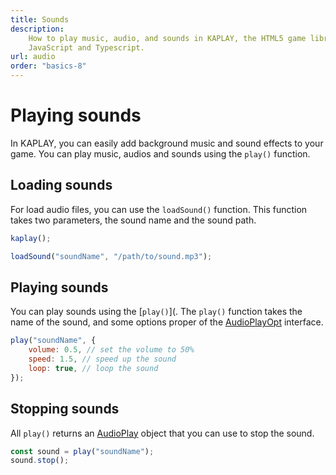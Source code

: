 ```yaml
---
title: Sounds
description:
    How to play music, audio, and sounds in KAPLAY, the HTML5 game library for
    JavaScript and Typescript.
url: audio
order: "basics-8"
---
```


# Playing sounds

In KAPLAY, you can easily add background music and sound effects to your game.
You can play music, audios and sounds using the `play()` function.

## Loading sounds

For load audio files, you can use the `loadSound()` function. This function
takes two parameters, the sound name and the sound path.

```js
kaplay();

loadSound("soundName", "/path/to/sound.mp3");
```

## Playing sounds

You can play sounds using the [`play()`](. The `play()` function takes the name
of the sound, and some options proper of the [AudioPlayOpt](/docs/api/AudioPlayOpt/)
interface.

```js
play("soundName", {
    volume: 0.5, // set the volume to 50%
    speed: 1.5, // speed up the sound
    loop: true, // loop the sound
});
```

## Stopping sounds

All `play()` returns an [AudioPlay](/docs/api/AudioPlay/) object that you can use to
stop the sound.

```js
const sound = play("soundName");
sound.stop();
```
